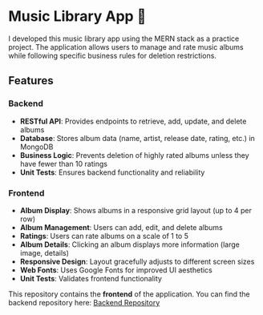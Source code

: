 # Music Library App 🎵  

I developed this music library app using the MERN stack as a practice project. The application allows users to manage and rate music albums while following specific business rules for deletion restrictions.  

## Features  

### Backend  
- **RESTful API**: Provides endpoints to retrieve, add, update, and delete albums  
- **Database**: Stores album data (name, artist, release date, rating, etc.) in MongoDB  
- **Business Logic**: Prevents deletion of highly rated albums unless they have fewer than 10 ratings  
- **Unit Tests**: Ensures backend functionality and reliability  

### Frontend  
- **Album Display**: Shows albums in a responsive grid layout (up to 4 per row)  
- **Album Management**: Users can add, edit, and delete albums  
- **Ratings**: Users can rate albums on a scale of 1 to 5  
- **Album Details**: Clicking an album displays more information (large image, details)  
- **Responsive Design**: Layout gracefully adjusts to different screen sizes  
- **Web Fonts**: Uses Google Fonts for improved UI aesthetics  
- **Unit Tests**: Validates frontend functionality  

This repository contains the **frontend** of the application. You can find the backend repository here: [Backend Repository](https://github.com/bistorben/cs-interview-frontend)  
